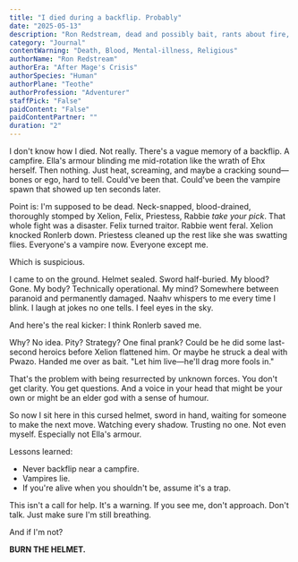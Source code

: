```yaml
---
title: "I died during a backflip. Probably"
date: "2025-05-13"
description: "Ron Redstream, dead and possibly bait, rants about fire, betrayal, vampire spawn, and whether he was saved or set up, helmet-bound and losing his mind please help me"
category: "Journal"
contentWarning: "Death, Blood, Mental-illness, Religious"
authorName: "Ron Redstream"
authorEra: "After Mage's Crisis"
authorSpecies: "Human"
authorPlane: "Teothe"
authorProfession: "Adventurer"
staffPick: "False"
paidContent: "False"
paidContentPartner: ""
duration: "2"
---
```


I don't know how I died. Not really. There's a vague memory of a backflip. A campfire. Ella's armour blinding me mid-rotation like the wrath of Ehx herself. Then nothing. Just heat, screaming, and maybe a cracking sound—bones or ego, hard to tell. Could've been that. Could've been the vampire spawn that showed up ten seconds later.

Point is: I'm supposed to be dead. Neck-snapped, blood-drained, thoroughly stomped by Xelion, Felix, Priestess, Rabbie *take your pick*. That whole fight was a disaster. Felix turned traitor. Rabbie went feral. Xelion knocked Ronlerb down. Priestess cleaned up the rest like she was swatting flies. Everyone's a vampire now. Everyone except me.

Which is suspicious.

I came to on the ground. Helmet sealed. Sword half-buried. My blood? Gone. My body? Technically operational. My mind? Somewhere between paranoid and permanently damaged. Naahv whispers to me every time I blink. I laugh at jokes no one tells. I feel eyes in the sky.

And here's the real kicker: I think Ronlerb saved me.

Why? No idea. Pity? Strategy? One final prank? Could be he did some last-second heroics before Xelion flattened him. Or maybe he struck a deal with Pwazo. Handed me over as bait. "Let him live—he'll drag more fools in."

That's the problem with being resurrected by unknown forces. You don't get clarity. You get questions. And a voice in your head that might be your own or might be an elder god with a sense of humour.

So now I sit here in this cursed helmet, sword in hand, waiting for someone to make the next move. Watching every shadow. Trusting no one. Not even myself. Especially not Ella's armour.

Lessons learned:

- Never backflip near a campfire.
- Vampires lie.
- If you're alive when you shouldn't be, assume it's a trap.

This isn't a call for help. It's a warning. If you see me, don't approach. Don't talk. Just make sure I'm still breathing.

And if I'm not?

**BURN THE HELMET.**